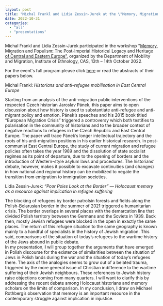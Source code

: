 ```yaml
---
layout: post
title: "Michal Frankl and Lidia Zessin-Jurek at the \"Memory, Migration and Populism\" Workshop"
date: 2022-10-31
categories: 
  - "all"
  - "presentations"
---
```


Michal Frankl and Lidia Zessin-Jurek participated in the workshop "[Memory, Migration and Populism: The Post-Imperial Historical Legacy and Heritage of Central and Eastern Europe"](http://www.eu.avcr.cz/en/news/Memory-Migration-and-Populism-Central-and-Eastern-Europes-post-imperial-historical-legacy-and-heritage/), organized by the Department of Mobility and Migration, Institute of Ethnology, CAS, 13th – 14th October 2022.

For the event's full program please click [here](http://www.eu.avcr.cz/export/sites/eu/.content/files/Memory-Migration-and-Populism-Workshop_Prague2022.pdf) or read the abstracts of their papers below.

Michal Frankl: _Historians and anti-refugee mobilisation in East Central Europe_

Starting from an analysis of the anti-migration public interventions of the respected Czech historian Jaroslav Pánek, this paper aims to open discussion about how history is used to substantiate anti-refugee and anti-migrant policy and emotion. Pánek’s speeches and his 2015 book titled “European Migration Crisis” triggered a controversy which both testifies to polarisation in the community of historians and to the broader context of negative reactions to refugees in the Czech Republic and East Central Europe. The paper will trace Pánek’s longer intellectual trajectory and the roots of his anti-migration positions in his earlier historical research. In post-communist East Central Europe, the study of current migration and refugee policies often takes the year 1989 and the dissolution of state socialist regimes as its point of departure, due to the opening of borders and the introduction of Western-style asylum laws and procedures. The historians’ debate, however, makes it possible to excavate continuities (and changes) in how national and regional history can be mobilized to negate the transition from emigration to immigration societies.

Lidia Zessin-Jurek: _“Poor Poles Look at the Border” — Holocaust memory as a resource against implication in refugee suffering_

The blocking of refugees by border patrolsin forests and fields along the Polish-Belarusian border in the summer of 2021 triggered a humanitarian crisis. The border overlaps in several places with the demarcation line that divided Polish territory between the Germans and the Soviets in 1939. Back then, mostly Jewish refugees were blocked in the open in exactly the same places. The return of this refugee situation to the same geography is known mainly to a handful of specialists in the history of Jewish migration. This said, comparisons of the situation of today’s refugees to the wartime history of the Jews abound in public debate.  
In my presentation, I will group together the arguments that have emerged in Polish discourse for the existence of similarities between the situation of Jews in Polish lands during the war and the situation of today’s refugees there. The axis of the analogies seems to grow out of a belated trauma, triggered by the more general issue of Christian indifference to the wartime suffering of their Jewish neighbours. These references to Jewish history raise objections coming from many quarters. I will want to clarify this by addressing the recent debate among Holocaust historians and memory scholars on the limits of comparison. In my conclusion, I draw on Michael Rothberg’s observation that memory is an important resource in the contemporary struggle against implication in injustice.
